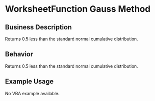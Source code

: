 # WorksheetFunction Gauss Method

## Business Description
Returns 0.5 less than the standard normal cumulative distribution.

## Behavior
Returns 0.5 less than the standard normal cumulative distribution.

## Example Usage
No VBA example available.